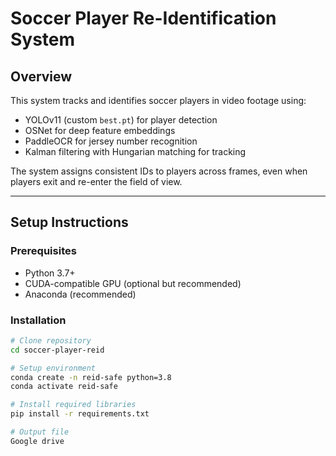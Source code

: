 # Soccer Player Re-Identification System

## Overview
This system tracks and identifies soccer players in video footage using:
- YOLOv11 (custom `best.pt`) for player detection
- OSNet for deep feature embeddings
- PaddleOCR for jersey number recognition
- Kalman filtering with Hungarian matching for tracking

The system assigns consistent IDs to players across frames, even when players exit and re-enter the field of view.

---

## Setup Instructions

### Prerequisites
- Python 3.7+
- CUDA-compatible GPU (optional but recommended)
- Anaconda (recommended)

### Installation
```bash
# Clone repository
cd soccer-player-reid
```
```bash
# Setup environment
conda create -n reid-safe python=3.8
conda activate reid-safe
```
```bash
# Install required libraries
pip install -r requirements.txt
```
```bash
# Output file
Google drive 
```

